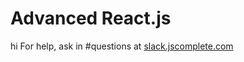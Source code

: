 # Advanced React.js
hi
For help, ask in #questions at [slack.jscomplete.com](http://slack.jscomplete.com/)
